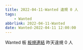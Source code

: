 ```yaml
---
title: 2022-04-11-Wanted 違規 0 人
tags:
    - Wanted
abbrlink: 2022-04-11-Wanted
date: Wanted-2022-04-11 12:00:00
---
```

Wanted 板 [板規連結](https://www.ptt.cc/bbs/Wanted/M.1608829773.A.D3B.html)
昨天違規 0 人
